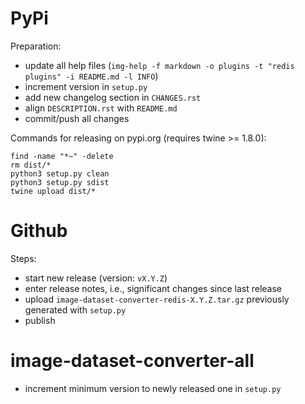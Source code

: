 PyPi
====

Preparation:

* update all help files (`img-help -f markdown -o plugins -t "redis plugins" -i README.md -l INFO`)
* increment version in `setup.py`
* add new changelog section in `CHANGES.rst`
* align `DESCRIPTION.rst` with `README.md`  
* commit/push all changes

Commands for releasing on pypi.org (requires twine >= 1.8.0):

```
find -name "*~" -delete
rm dist/*
python3 setup.py clean
python3 setup.py sdist
twine upload dist/*
```


Github
======

Steps:

* start new release (version: `vX.Y.Z`)
* enter release notes, i.e., significant changes since last release
* upload `image-dataset-converter-redis-X.Y.Z.tar.gz` previously generated with `setup.py`
* publish


image-dataset-converter-all
===========================

* increment minimum version to newly released one in `setup.py`
